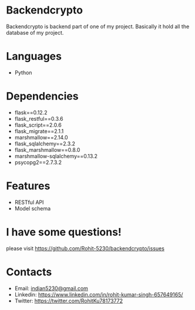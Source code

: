 Backendcrypto
=
Backendcrypto is backend part of one of my project. Basically it hold all the database of my project. 

Languages
=
- Python

Dependencies
=
- flask==0.12.2
- flask_restful==0.3.6
- flask_script==2.0.6
- flask_migrate==2.1.1
- marshmallow==2.14.0
- flask_sqlalchemy==2.3.2
- flask_marshmallow==0.8.0
- marshmallow-sqlalchemy==0.13.2
- psycopg2==2.7.3.2

Features
=
- RESTful API 
- Model schema

I have some questions!
=
please visit https://github.com/Rohit-5230/backendcrypto/issues

Contacts
=
- Email: indian5230@gmail.com
- Linkedin: https://www.linkedin.com/in/rohit-kumar-singh-657649165/
- Twitter: https://twitter.com/RohitKu78173772

